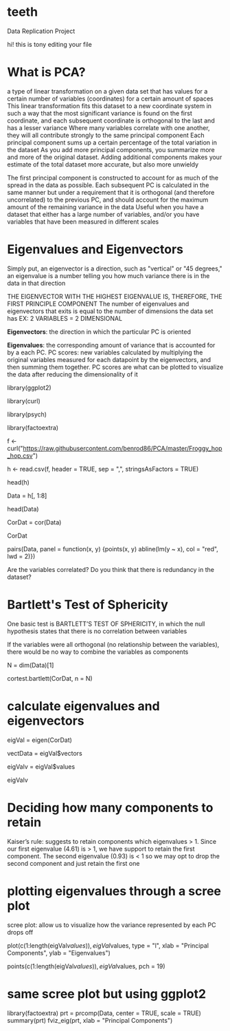 # teeth
Data Replication Project

hi!
this is tony editing your file

# What is PCA?
a type of linear transformation on a given data set that has values for a certain number of variables (coordinates) for a certain amount of spaces
This linear transformation fits this dataset to a new coordinate system in such a way that the most significant variance is found on the first coordinate, and each subsequent coordinate is orthogonal to the last and has a lesser variance
Where many variables correlate with one another, they will all contribute strongly to the same principal component
Each principal component sums up a certain percentage of the total variation in the dataset
As you add more principal components, you summarize more and more of the original dataset. Adding additional components makes your estimate of the total dataset more accurate, but also more unwieldy

The first principal component is constructed to account for as much of the spread in the data as possible. Each subsequent PC is calculated in the same manner but under a requirement that it is orthogonal (and therefore uncorrelated) to the previous PC, and should account for the maximum amount of the remaining variance in the data
Useful when you have a dataset that either has a large number of variables, and/or you have variables that have been measured in different scales


# Eigenvalues and Eigenvectors

Simply put, an eigenvector is a direction, such as "vertical" or "45 degrees,"
an eigenvalue is a number telling you how much variance there is in the data in that direction

THE EIGENVECTOR WITH THE HIGHEST EIGENVALUE IS, THEREFORE, THE FIRST PRINCIPLE COMPONENT
The number of eigenvalues and eigenvectors that exits is equal to the number of dimensions the data set has
EX: 2 VARIABLES = 2 DIMENSIONAL

**Eigenvectors**: the direction in which the particular PC is oriented

**Eigenvalues**: the corresponding amount of variance that is accounted for by a each PC.
PC scores: new variables calculated by multiplying the original variables measured for each datapoint by the eigenvectors, and then summing them together. PC scores are what can be plotted to visualize the data after reducing the dimensionality of it

library(ggplot2)

library(curl)

library(psych)

library(factoextra)


f <- curl("https://raw.githubusercontent.com/benrod86/PCA/master/Froggy_hop_hop.csv")

h <- read.csv(f, header = TRUE, sep = ",", stringsAsFactors = TRUE)

head(h)

Data = h[, 1:8]

head(Data)

CorDat = cor(Data)

CorDat

pairs(Data, panel = function(x, y) {points(x, y) abline(lm(y ~ x), col = "red", lwd = 2)})

Are the variables correlated? Do you think that there is redundancy in the dataset?
# Bartlett's Test of Sphericity
One basic test  is BARTLETT’S TEST OF SPHERICITY, in which the null hypothesis states that there is no correlation between variables

If the variables were all orthogonal (no relationship between the variables), there would be no way to combine the variables as components

N = dim(Data)[1]

cortest.bartlett(CorDat, n = N)

# calculate eigenvalues and eigenvectors
eigVal = eigen(CorDat)

vectData = eigVal$vectors

eigValv = eigVal$values

eigValv
# Deciding how many components to retain
Kaiser’s rule: suggests to retain components which eigenvalues > 1. Since our first eigenvalue (4.61) is > 1, we have support to retain the first component. The second eigenvalue (0.93) is < 1 so we may opt to drop the second component and just retain the first one

# plotting eigenvalues through a scree plot
scree plot: allow us to visualize how the variance represented by each PC drops off

plot(c(1:length(eigVal$values)), eigVal$values, type = "l", xlab = "Principal Components", ylab = "Eigenvalues")

points(c(1:length(eigVal$values)), eigVal$values, pch = 19)

# same scree plot but using ggplot2
library(factoextra)
prt = prcomp(Data, center = TRUE, scale = TRUE)
summary(prt)
fviz_eig(prt, xlab = "Principal Components")
